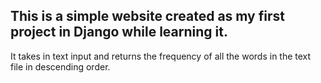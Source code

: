## This is a simple website created as my first project in Django while learning it.

It takes in text input and returns the frequency of all the words in the text file in descending order. 

